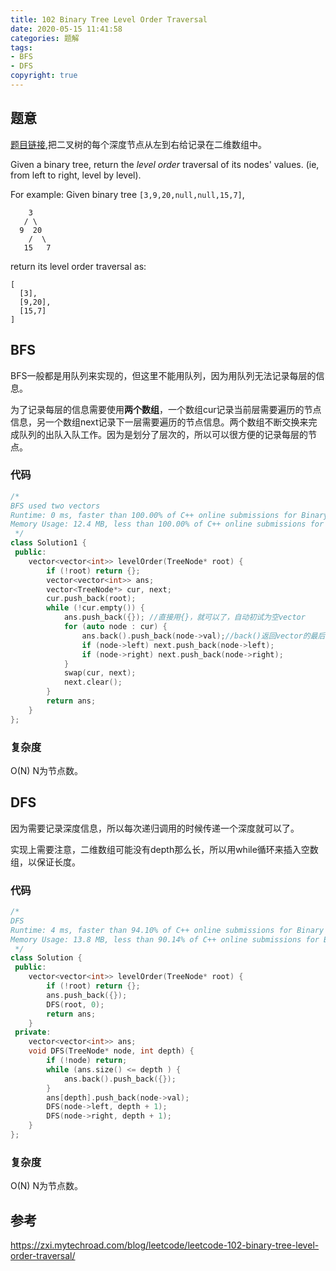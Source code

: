 ```yaml
---
title: 102 Binary Tree Level Order Traversal
date: 2020-05-15 11:41:58
categories: 题解
tags:
- BFS
- DFS
copyright: true
---
```


## 题意

[题目链接](<https://leetcode.com/problems/binary-tree-level-order-traversal/> ),把二叉树的每个深度节点从左到右给记录在二维数组中。

Given a binary tree, return the *level order* traversal of its nodes' values. (ie, from left to right, level by level).

For example:
Given binary tree `[3,9,20,null,null,15,7]`,

```
    3
   / \
  9  20
    /  \
   15   7
```

return its level order traversal as:

```
[
  [3],
  [9,20],
  [15,7]
]
```

## BFS

BFS一般都是用队列来实现的，但这里不能用队列，因为用队列无法记录每层的信息。

为了记录每层的信息需要使用**两个数组**，一个数组cur记录当前层需要遍历的节点信息，另一个数组next记录下一层需要遍历的节点信息。两个数组不断交换来完成队列的出队入队工作。因为是划分了层次的，所以可以很方便的记录每层的节点。

### 代码

```c++
/*
BFS used two vectors
Runtime: 0 ms, faster than 100.00% of C++ online submissions for Binary Tree Level Order Traversal.
Memory Usage: 12.4 MB, less than 100.00% of C++ online submissions for Binary Tree Level Order Traversal
 */
class Solution1 {
 public:
	vector<vector<int>> levelOrder(TreeNode* root) {
		if (!root) return {};
		vector<vector<int>> ans;
		vector<TreeNode*> cur, next;
		cur.push_back(root);
		while (!cur.empty()) {
			ans.push_back({}); //直接用{}，就可以了，自动初试为空vector
			for (auto node : cur) {
				ans.back().push_back(node->val);//back()返回vector的最后一个元素，二维数组末尾的插入
				if (node->left) next.push_back(node->left);
				if (node->right) next.push_back(node->right);
			}
			swap(cur, next);
			next.clear();
		}
		return ans;
	}
};
```

### 复杂度

O(N) N为节点数。

## DFS

因为需要记录深度信息，所以每次递归调用的时候传递一个深度就可以了。

实现上需要注意，二维数组可能没有depth那么长，所以用while循环来插入空数组，以保证长度。

### 代码

```cc
/*
DFS
Runtime: 4 ms, faster than 94.10% of C++ online submissions for Binary Tree Level Order Traversal.
Memory Usage: 13.8 MB, less than 90.14% of C++ online submissions for Binary Tree Level Order Traversal.
 */
class Solution {
 public:
	vector<vector<int>> levelOrder(TreeNode* root) {
		if (!root) return {};
		ans.push_back({});
		DFS(root, 0);
		return ans;
	}
 private:
	vector<vector<int>> ans;
	void DFS(TreeNode* node, int depth) {
		if (!node) return;
		while (ans.size() <= depth ) {
			ans.back().push_back({});
		}
		ans[depth].push_back(node->val);
		DFS(node->left, depth + 1);
		DFS(node->right, depth + 1);
	}
};
```

### 复杂度

O(N) N为节点数。

## 参考

<https://zxi.mytechroad.com/blog/leetcode/leetcode-102-binary-tree-level-order-traversal/> 